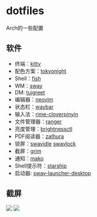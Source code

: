 # dotfiles
Arch的一些配置

## 软件

* 终端：[kitty](https://sw.kovidgoyal.net/kitty/)
* 配色方案：[tokyonight](https://github.com/folke/tokyonight.nvim)
* Shell：[fish](http://fishshell.com/)
* WM：[sway](https://github.com/swaywm/sway)
* DM: [tuigreet](https://github.com/apognu/tuigreet)
* 编辑器：[neovim](http://neovim.org/)
* 状态栏：[waybar](https://github.com/Alexays/Waybar)
* 输入法：[rime-cloverpinyin](https://github.com/fkxxyz/rime-cloverpinyin)
* 文件管理器：[ranger](https://ranger.github.io/)
* 亮度管理：[brightnessctl](https://github.com/Hummer12007/brightnessctl)
* PDF阅读器：[zathura](https://git.pwmt.org/pwmt/zathura)
* 锁屏：[swayidle](https://github.com/swaywm/swayidle) [swaylock](https://github.com/swaywm/swaylock)
* 截屏：[grim](https://github.com/emersion/grim)
* 通知：[mako](https://github.com/emersion/mako)
* Shell提示符：[starship](https://github.com/starship/starship)
* 启动器: [sway-launcher-desktop](https://github.com/Biont/sway-launcher-desktop) 

## 截屏

![](./img/all.png)
![](./img/zathura.png)

